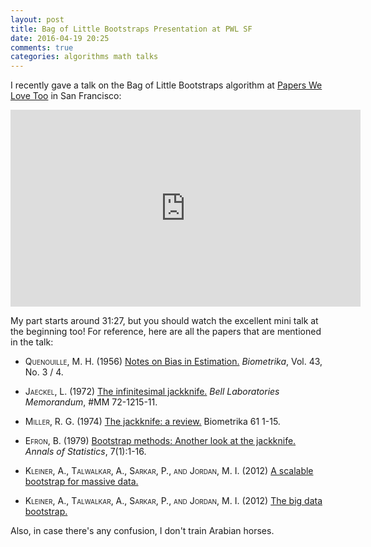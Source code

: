 ```yaml
---
layout: post
title: Bag of Little Bootstraps Presentation at PWL SF
date: 2016-04-19 20:25
comments: true
categories: algorithms math talks
---
```

I recently gave a talk on the Bag of Little Bootstraps algorithm at [Papers We Love Too](http://www.meetup.com/papers-we-love-too/) in San Francisco:

<iframe width="560" height="315" src="https://www.youtube.com/embed/Wsly7pIuGsI" frameborder="0" allowfullscreen></iframe>

My part starts around 31:27, but you should watch the excellent mini talk at the beginning too!  For reference, here are all the papers that are mentioned in the talk:

- <font style="font-variant: small-caps">Quenouille, M. H.</font> (1956) [Notes on Bias in Estimation.](http://www.jstor.org/stable/2332914) <i>Biometrika</i>, Vol. 43, No. 3 / 4.

- <font style="font-variant: small-caps">Jaeckel, L.</font> (1972) [The infinitesimal jackknife.](http://www.stat.washington.edu/people/fritz/Reports/InfinitesimalJackknife.pdf) <i>Bell Laboratories Memorandum</i>, #MM 72-1215-11.

- <font style="font-variant: small-caps">Miller, R. G.</font> (1974) [The jackknife: a review.](http://www.stat.cmu.edu/~fienberg/Statistics36-756/jackknife.pdf) Biometrika 61 1-15.

- <font style="font-variant: small-caps">Efron, B.</font> (1979) [Bootstrap methods: Another look at the jackknife.](http://www.stat.cmu.edu/~fienberg/Statistics36-756/Efron1979.pdf) <i>Annals of Statistics</i>, 7(1):1-16.

- <font style="font-variant: small-caps">Kleiner, A., Talwalkar, A., Sarkar, P., and Jordan, M. I.</font> (2012) [A scalable bootstrap for massive data.](http://arxiv.org/abs/1112.5016)

- <font style="font-variant: small-caps">Kleiner, A., Talwalkar, A., Sarkar, P., and Jordan, M. I.</font> (2012) [The big data bootstrap.](http://arxiv.org/abs/1206.6415)

Also, in case there's any confusion, I don't train Arabian horses.
